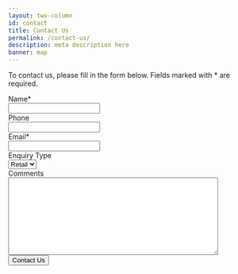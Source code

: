 ```yaml
---
layout: two-column
id: contact
title: Contact Us
permalink: /contact-us/
description: meta description here
banner: map
---
```

To contact us, please fill in the form below.  Fields marked with * are required.

<form action="" class="contact-form" method="post">
    <div class="field-group">
        <label for="name">Name*</label>
        <div class="field">
            <input id="name" name="name" type="text" />
        </div>
    </div>
    <div class="field-group">
        <label for="phone">Phone</label>
        <div class="field">
            <input id="phone" name="phone" type="text" />
        </div>
    </div>
    <div class="field-group">
        <label for="email">Email*</label>
        <div class="field">
            <input id="email" name="email" type="text" />
        </div>
    </div>
    <div class="field-group">
        <label for="enquiry">Enquiry Type</label>
        <div class="field">
            <select name="enquiry" id="">
                <option value="">Retail</option>
                <option value="">Trade</option>
            </select>
        </div>
    </div>
    <div class="field-group">
        <label for="comments">Comments</label>
        <div class="field">
            <textarea name="comments" cols="50" rows="10" id="" ></textarea>
        </div>
    </div>
    <input class="button contact-submit" id="submit" value="Contact Us" type="submit">
</form>
